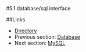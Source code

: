 #5.1 database/sql interface


##Links
- [Directory](preface.md)
- Previous section: [Database](05.0.md)
- Next section: [MySQL](05.2.md)